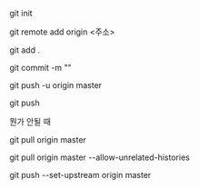 git init

git remote add origin <주소>

git add . 

git commit -m ""

git push -u origin master

git push



뭔가 안될 때



git pull origin master

git pull origin master --allow-unrelated-histories

git push --set-upstream origin master